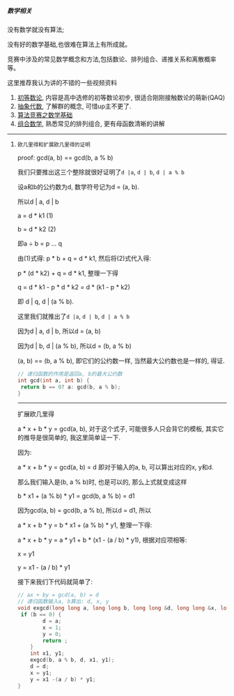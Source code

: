 ##### 数学相关

没有数学就没有算法;

没有好的数学基础,也很难在算法上有所成就。

竞赛中涉及的常见数学概念和方法,包括数论、排列组合、递推关系和离散概率等。

这里推荐我认为讲的不错的一些视频资料

1. [初等数论](https://www.bilibili.com/video/av23752897/), 内容是高中选修的初等数论初步, 很适合刚刚接触数论的萌新(QAQ)
2. [抽象代数](https://www.bilibili.com/video/av22685954), 了解群的概念, 可惜up主不更了.
3. [算法竞赛之数学基础](https://www.bilibili.com/video/av71378144?p=1)
4. [组合数学](https://www.bilibili.com/video/av22736338?p=23), 熟悉常见的排列组合, 更有母函数清晰的讲解

---

1. `欧几里得和扩展欧几里得的证明`

   proof: gcd(a, b) == gcd(b, a % b)

   我们只要推出这三个整除就很好证明了`d |a`, `d | b`, `d | a % b`

   设a和b的公约数为d, 数学符号记为d = (a, b).

   所以d | a, d | b

   a = d * k1        (1)

   b = d * k2        (2)

   即a ÷ b = p ... q

   由(1)式得: p * b + q = d * k1, 然后将(2)式代入得:

   p * (d * k2) + q = d * k1, 整理一下得

   q = d * k1 - p * d * k2 = d * (k1 - p * k2)

   即 d | q, d | (a % b).

   这里我们就推出了`d |a`, `d | b`, `d | a % b`

   因为d | a, d | b, 所以d = (a, b)

   因为d | b, d | (a % b), 所以d = (b, a % b)

   (a, b) == (b, a % b), 即它们的公约数一样, 当然最大公约数也是一样的, 得证.

   ```c++
   // 递归函数的作用是返回a, b的最大公约数
   int gcd(int a, int b) {
   	return b == 0? a: gcd(b, a % b);
   }
   ```

   ---

   扩展欧几里得

   a * x + b * y = gcd(a, b), 对于这个式子, 可能很多人只会背它的模板, 其实它的推导是很简单的, 我这里简单证一下.

   因为: 

   a * x + b * y = gcd(a, b) = d 即对于输入的a, b, 可以算出对应的x, y和d. 

   那么我们输入是(b, a % b)时, 也是可以的, 那么上式就变成这样

   b * x1 + (a % b) * y1 = gcd(b, a % b) = d1

   因为gcd(a, b) = gcd(b, a % b), 所以d = d1, 所以

   a * x + b * y = b * x1 + (a % b) * y1, 整理一下得:

   a * x + b * y = a * y1 + b * (x1 - (a / b) * y1), 根据对应项相等:

   x = y1

   y = x1 - (a / b) * y1

   接下来我们下代码就简单了:

   ```c++
   // ax + by = gcd(a, b) = d
   // 递归函数输入a, b算出: d, x, y
   void exgcd(long long a, long long b, long long &d, long long &x, long long &y) {
   	if (b == 0) {
    	   d = a;
           x = 1;
           y = 0;
           return ;
       }
       int x1, y1;
       exgcd(b, a % b, d, x1, y1);
       d = d;
       x = y1;
       y = x1 -(a / b) * y1;
   }
   ```

   
